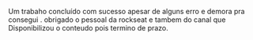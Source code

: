 Um trabaho concluído com sucesso apesar de alguns erro e demora pra consegui .
obrigado o pessoal da rockseat e tambem do canal que Disponibilizou o conteudo pois termino de prazo.